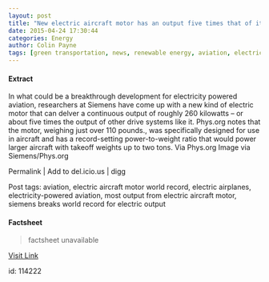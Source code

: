 ```yaml
---
layout: post
title: "New electric aircraft motor has an output five times that of its competition"
date: 2015-04-24 17:30:44
categories: Energy
author: Colin Payne
tags: [green transportation, news, renewable energy, aviation, electric aircraft motor world record, electric airplanes, electricity-powered aviation, most output from electric aircraft motor, siemens breaks world record for electric output]
---
```



#### Extract
>
In what could be a breakthrough development for electricity powered aviation, researchers at Siemens have come up with a new kind of electric motor that can delver a continuous output of roughly 260 kilowatts – or about five times the output of other drive systems like it. Phys.org notes that the motor, weighing just over 110 pounds., was specifically designed for use in aircraft and has a record-setting power-to-weight ratio that would power larger aircraft with takeoff weights up to two tons.
Via Phys.org
Image via Siemens/Phys.org


Permalink |
Add to
del.icio.us | 
digg

Post tags: aviation, electric aircraft motor world record, electric airplanes, electricity-powered aviation, most output from electric aircraft motor, siemens breaks world record for electric output

#### Factsheet
>factsheet unavailable

[Visit Link](http://inhabitat.com/new-electric-aircraft-motor-has-an-output-five-times-that-of-its-competition/)

id:  114222
